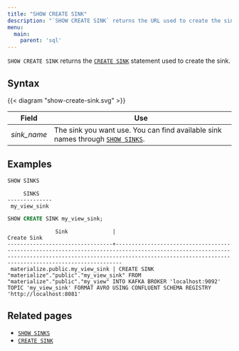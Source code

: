```yaml
---
title: "SHOW CREATE SINK"
description: "`SHOW CREATE SINK` returns the URL used to create the sink."
menu:
  main:
    parent: 'sql'
---
```


`SHOW CREATE SINK` returns the [`CREATE SINK`](../create-sink) statement used to create the sink.

## Syntax

{{< diagram "show-create-sink.svg" >}}

Field | Use
------|-----
_sink&lowbar;name_ | The sink you want use. You can find available sink names through [`SHOW SINKS`](../show-sinks).

## Examples

```sql
SHOW SINKS
```
```nofmt
     SINKS
--------------
 my_view_sink
```
```sql
SHOW CREATE SINK my_view_sink;
```
```nofmt
               Sink              |                                                                                                        Create Sink
---------------------------------+--------------------------------------------------------------------------------------------------------------------------------------------------------------------------------------------------------------------
 materialize.public.my_view_sink | CREATE SINK "materialize"."public"."my_view_sink" FROM "materialize"."public"."my_view" INTO KAFKA BROKER 'localhost:9092' TOPIC 'my_view_sink' FORMAT AVRO USING CONFLUENT SCHEMA REGISTRY 'http://localhost:8081'
```

## Related pages

- [`SHOW SINKS`](../show-sinks)
- [`CREATE SINK`](../create-sink)
